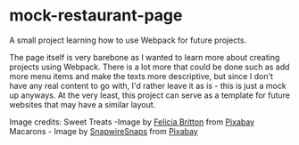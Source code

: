 # mock-restaurant-page
A small project learning how to use Webpack for future projects.

The page itself is very barebone as I wanted to learn more about creating projects using Webpack. There is a lot more that could be done such as add more menu items and make the texts more descriptive, but since I don't have any real content to go with, I'd rather leave it as is - this is just a mock up anyways. At the very least, this project can serve as a template for future websites that may have a similar layout.

Image credits:
Sweet Treats -Image by <a href="https://pixabay.com/users/feliciabritton88-5936738/?utm_source=link-attribution&utm_medium=referral&utm_campaign=image&utm_content=4214168">Felicia Britton</a> from <a href="https://pixabay.com//?utm_source=link-attribution&utm_medium=referral&utm_campaign=image&utm_content=4214168">Pixabay</a>
Macarons - Image by <a href="https://pixabay.com/users/snapwiresnaps-692569/?utm_source=link-attribution&utm_medium=referral&utm_campaign=image&utm_content=731823">SnapwireSnaps</a> from <a href="https://pixabay.com//?utm_source=link-attribution&utm_medium=referral&utm_campaign=image&utm_content=731823">Pixabay</a>